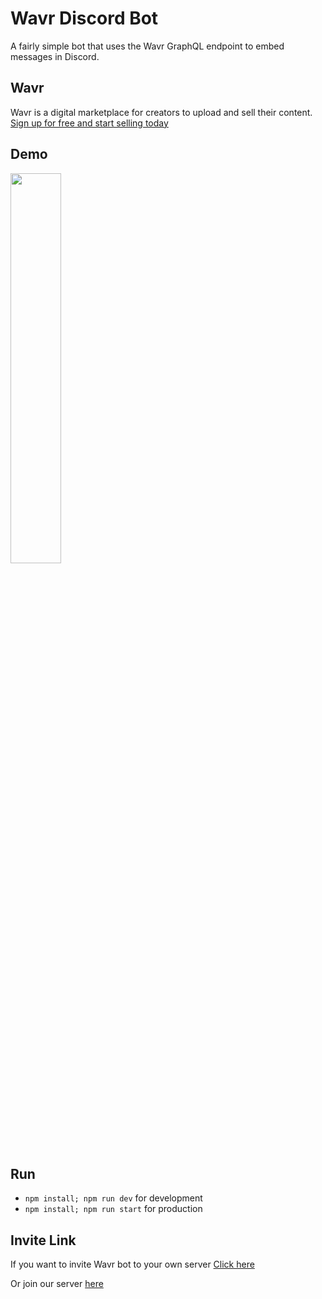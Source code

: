 # Wavr Discord Bot
A fairly simple bot that uses the Wavr GraphQL endpoint to embed messages in Discord.

## Wavr
Wavr is a digital marketplace for creators to upload and sell their content.<br />
<a href="https://wavr.me">Sign up for free and start selling today</a>

## Demo
<img src="https://i.imgur.com/UMQvAEx.png" width="40%" />

## Run
- `npm install; npm run dev` for development
- `npm install; npm run start` for production

## Invite Link
If you want to invite Wavr bot to your own server <a href="https://discord.com/oauth2/authorize?client_id=762914158500511775&scope=bot&permissions=329728">Click here</a>

Or join our server <a href="https://discord.gg/WAbvPjz">here</a>

